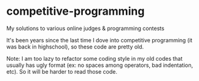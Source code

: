 # competitive-programming
My solutions to various online judges &amp; programming contests 

It's been years since the last time I dove into competitive programming (it was back in highschool), so these code are pretty old.

Note: I am too lazy to refactor some coding style in my old codes that usually has ugly format (ex: no spaces among operators, bad indentation, etc). So it will be harder to read those code.
